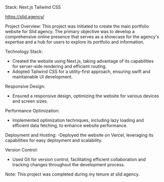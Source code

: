 Stack:
Next.js
Tailwind CSS

https://slid.agency/

Project Overview:
This project was initiated to create the main portfolio website for Slid agency. The primary objective was to develop a comprehensive online presence that serves as a showcase for the agency's expertise and a hub for users to explore its portfolio and information.

Technology Stack:
- Created the website using Next.js, taking advantage of its capabilities for server-side rendering and efficient routing.
- Adopted Tailwind CSS for a utility-first approach, ensuring swift and maintainable UI development.

Responsive Design:
- Ensured a responsive design, optimizing the website for various devices and screen sizes.

Performance Optimization:
- Implemented optimization techniques, including lazy loading and efficient data fetching, to enhance website performance.

Deployment and Hosting:
-Deployed the website on Vercel, leveraging its capabilities for easy deployment and scalability.

Version Control:
- Used Git for version control, facilitating efficient collaboration and tracking changes throughout the development process.

Note: This project was completed during my tenure at slid agency.

